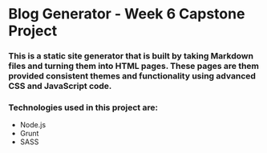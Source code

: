 # Blog Generator - Week 6 Capstone Project

### This is a static site generator that is built by taking Markdown files and turning them into HTML pages. These pages are them provided consistent themes and functionality using advanced CSS and JavaScript code.

### Technologies used in this project are:

- Node.js
- Grunt
- SASS
